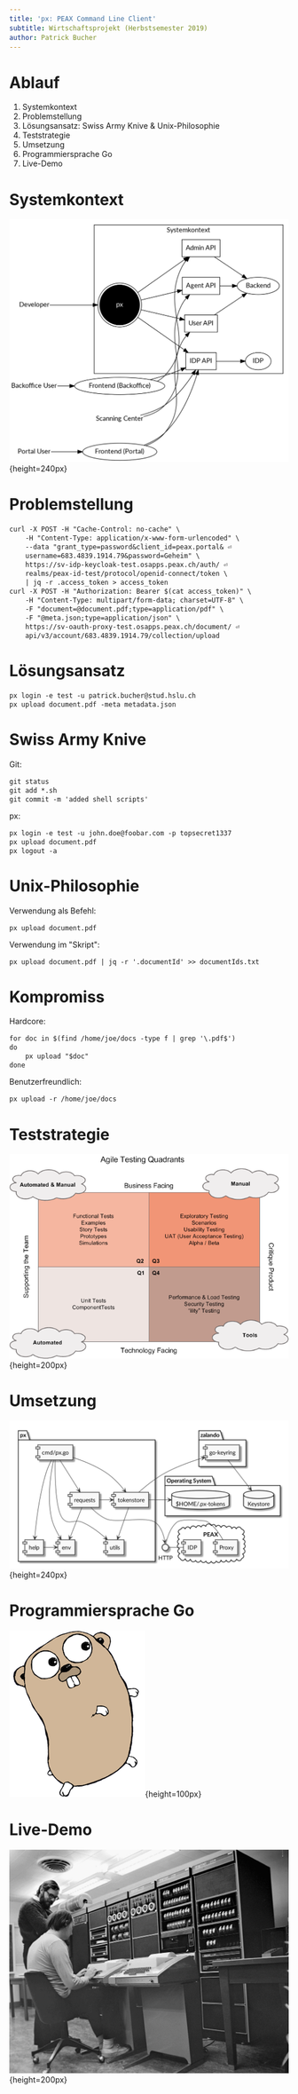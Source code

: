 ```yaml
---
title: 'px: PEAX Command Line Client'
subtitle: Wirtschaftsprojekt (Herbstsemester 2019)
author: Patrick Bucher
---
```


# Ablauf

1. Systemkontext
2. Problemstellung
3. Lösungsansatz: Swiss Army Knive & Unix-Philosophie
4. Teststrategie
5. Umsetzung
6. Programmiersprache Go
7. Live-Demo

# Systemkontext

![Kontextdiagramm](kontextdiagramm-trans.png){height=240px}

# Problemstellung

    curl -X POST -H "Cache-Control: no-cache" \
        -H "Content-Type: application/x-www-form-urlencoded" \
        --data "grant_type=password&client_id=peax.portal& ⏎
        username=683.4839.1914.79&password=Geheim" \
        https://sv-idp-keycloak-test.osapps.peax.ch/auth/ ⏎
        realms/peax-id-test/protocol/openid-connect/token \
        | jq -r .access_token > access_token
    curl -X POST -H "Authorization: Bearer $(cat access_token)" \
        -H "Content-Type: multipart/form-data; charset=UTF-8" \
        -F "document=@document.pdf;type=application/pdf" \
        -F "@meta.json;type=application/json" \
        https://sv-oauth-proxy-test.osapps.peax.ch/document/ ⏎
        api/v3/account/683.4839.1914.79/collection/upload

# Lösungsansatz

    px login -e test -u patrick.bucher@stud.hslu.ch
    px upload document.pdf -meta metadata.json

# Swiss Army Knive

Git:

    git status
    git add *.sh
    git commit -m 'added shell scripts'

px:

    px login -e test -u john.doe@foobar.com -p topsecret1337
    px upload document.pdf
    px logout -a

# Unix-Philosophie 

Verwendung als Befehl:

    px upload document.pdf

Verwendung im "Skript":

    px upload document.pdf | jq -r '.documentId' >> documentIds.txt

# Kompromiss

Hardcore:

    for doc in $(find /home/joe/docs -type f | grep '\.pdf$')
    do
        px upload "$doc"
    done

Benutzerfreundlich:

    px upload -r /home/joe/docs

# Teststrategie

![Agile Testing Quadrants (https://lisacrispin.com/2011/11/08/using-the-agile-testing-quadrants/)](agile-testing-quadrants-trans.png){height=200px}

# Umsetzung

![Komponentendiagramm zu `px`](komponentendiagramm-trans.png){height=240px}

# Programmiersprache Go

![Go Gopher (https://blog.golang.org/gopher)](gopher.png){height=100px}

# Live-Demo

![Dennis Ritchie (links) und Ken Thompson (rechts) (http://genius.cat-v.org/ken-thompson/photos/ken-and-dennis-with-pdp11.jpg)](ritchie-thompson.jpg){height=200px}
